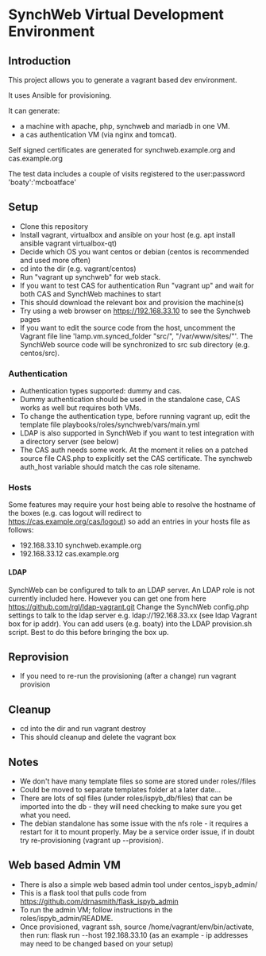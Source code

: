 # SynchWeb Virtual Development Environment

## Introduction
This project allows you to generate a vagrant based dev environment.

It uses Ansible for provisioning.

It can generate:
- a machine with apache, php, synchweb and mariadb in one VM.
- a cas authentication VM (via nginx and tomcat).

Self signed certificates are generated for synchweb.example.org and cas.example.org

The test data includes a couple of visits registered to the user:password 'boaty':'mcboatface'


## Setup
* Clone this repository
* Install vagrant, virtualbox and ansible on your host (e.g. apt install ansible vagrant virtualbox-qt)
* Decide which OS you want centos or debian (centos is recommended and used more often)
* cd into the dir (e.g. vagrant/centos)
* Run "vagrant up synchweb" for web stack.
* If you want to test CAS for authentication Run "vagrant up" and wait for both CAS and SynchWeb machines to start
* This should download the relevant box and provision the machine(s)
* Try using a web browser on https://192.168.33.10 to see the Synchweb pages
* If you want to edit the source code from the host, uncomment the Vagrant file line  'lamp.vm.synced_folder "src/", "/var/www/sites/"'. The SynchWeb source code will be synchronized to src sub directory (e.g. centos/src).

### Authentication
* Authentication types supported: dummy and cas. 
* Dummy authentication should be used in the standalone case, CAS works as well but requires both VMs.
* To change the authentication type, before running vagrant up, edit the template file playbooks/roles/synchweb/vars/main.yml
* LDAP is also supported in SynchWeb if you want to test integration with a directory server (see below)
* The CAS auth needs some work. At the moment it relies on a patched source file CAS.php to explicitly set the CAS certificate. The synchweb auth_host variable should match the cas role sitename.

### Hosts
Some features may require your host being able to resolve the hostname of the boxes (e.g. cas logout will redirect to https://cas.example.org/cas/logout) so add an entries in your hosts file as follows:
* 192.168.33.10 synchweb.example.org
* 192.168.33.12 cas.example.org

#### LDAP
SynchWeb can be configured to talk to an LDAP server.
An LDAP role is not currently included here.
However you can get one from here https://github.com/rgl/ldap-vagrant.git
Change the SynchWeb config.php settings to talk to the ldap server e.g. ldap://192.168.33.xx (see ldap Vagrant box for ip addr).
You can add users (e.g. boaty) into the LDAP provision.sh script. Best to do this before bringing the box up.

## Reprovision
* If you need to re-run the provisioning (after a change) run vagrant provision <boxname> 

## Cleanup
* cd into the dir and run vagrant destroy
* This should cleanup and delete the vagrant box

## Notes
* We don't have many template files so some are stored under roles/<role>/files
* Could be moved to separate templates folder at a later date...
* There are lots of sql files (under roles/ispyb_db/files) that can be imported into the db - they will need checking to make sure you get what you need.
* The debian standalone has some issue with the nfs role - it requires a restart for it to mount properly. May be a service order issue, if in doubt try re-provisioning (vagrant up --provision).

## Web based Admin VM
* There is also a simple web based admin tool under centos_ispyb_admin/
* This is a flask tool that pulls code from https://github.com/drnasmith/flask_ispyb_admin
* To run the admin VM; follow instructions in the roles/ispyb_admin/README.
* Once provisioned, vagrant ssh, source /home/vagrant/env/bin/activate, then run: flask run --host 192.168.33.10 (as an example - ip addresses may need to be changed based on your setup)
